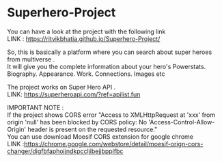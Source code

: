 # Superhero-Project
You can have a look at the project with the following link 
<br>
LINK : https://ritvikbhatia.github.io/Superhero-Project/

So, this is basically a platform where you can search about super heroes from multiverse .
<br>
It will give you the complete  information about your hero's Powerstats. Biography. Appearance. Work. Connections. Images etc
<br>

The project works on Super Hero API .
<br>
LINK: https://superheroapi.com/?ref=apilist.fun

IMPORTANT NOTE :
<br>
If the project shows CORS error 
"Access to XMLHttpRequest at 'xxx' from origin 'null' has been blocked by CORS policy: No 'Access-Control-Allow-Origin' header is present on the requested resource."
<br>
You can use download Moesif CORS extension for google chrome
<br>
LINK :https://chrome.google.com/webstore/detail/moesif-orign-cors-changer/digfbfaphojjndkpccljibejjbppifbc
